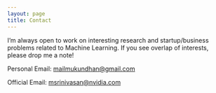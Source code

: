 ```yaml
---
layout: page
title: Contact
---
```


I’m always open to work on interesting research and startup/business problems related to Machine Learning. If you see overlap of interests, please drop me a note!

Personal Email: [mailmukundhan@gmail.com](mailto:mailmukundhan@gmail.com)

Official Email: [msrinivasan@nvidia.com](mailto:msrinivasan@nvidia.com)

<!-- IndiaAI Email: [organiser@indiaai.com](mailto:organiser@india.ai) -->

<!-- Twitter: [@immsrini](https://twitter.com/immsrini) -->
<a href="https://twitter.com/immsrini" target="_blank"><i class="fa fa-twitter-square" aria-hidden="true"></i></a>
<a href="https://in.linkedin.com/in/mukundhansrinivasan" target="_blank"><i class="fa fa-linkedin-square" aria-hidden="true"></i></a>
<a href="#"><i class="fa fa-github-square" aria-hidden="true"></i></a>
<a href="#"><i class="fa fa-facebook-square" aria-hidden="true"></i></a>
